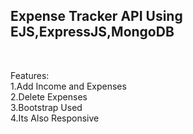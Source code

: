 <h2>Expense Tracker API Using EJS,ExpressJS,MongoDB</h2> <br>

Features:<br>
1.Add Income and Expenses <br>
2.Delete Expenses<br>
3.Bootstrap Used <br>
4.Its Also Responsive<br>

